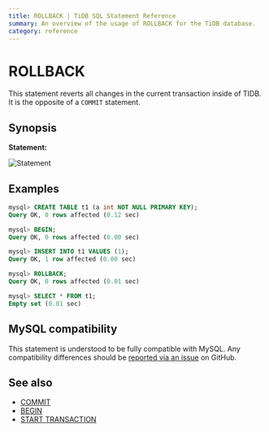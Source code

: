 ```yaml
---
title: ROLLBACK | TiDB SQL Statement Reference 
summary: An overview of the usage of ROLLBACK for the TiDB database.
category: reference
---
```


# ROLLBACK 

This statement reverts all changes in the current transaction inside of TIDB.  It is the opposite of a `COMMIT` statement.

## Synopsis

**Statement:**

![Statement](/media/sqlgram/Statement.png)

## Examples

```sql
mysql> CREATE TABLE t1 (a int NOT NULL PRIMARY KEY);
Query OK, 0 rows affected (0.12 sec)

mysql> BEGIN;
Query OK, 0 rows affected (0.00 sec)

mysql> INSERT INTO t1 VALUES (1);
Query OK, 1 row affected (0.00 sec)

mysql> ROLLBACK;
Query OK, 0 rows affected (0.01 sec)

mysql> SELECT * FROM t1;
Empty set (0.01 sec)
```

## MySQL compatibility

This statement is understood to be fully compatible with MySQL. Any compatibility differences should be [reported via an issue](/report-issue.md) on GitHub.

## See also

* [COMMIT](/v3.0/reference/sql/statements/commit.md)
* [BEGIN](/v3.0/reference/sql/statements/begin.md)
* [START TRANSACTION](/v3.0/reference/sql/statements/start-transaction.md)
